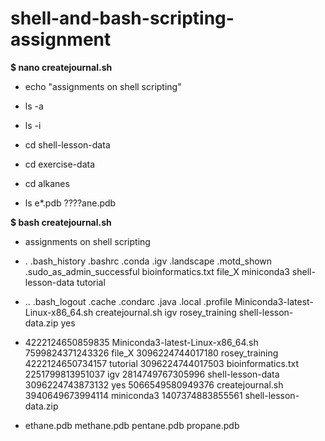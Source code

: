 # shell-and-bash-scripting-assignment

__$ nano createjournal.sh__

- echo "assignments on shell scripting"

- ls -a

- ls -i

- cd shell-lesson-data

- cd exercise-data

- cd alkanes

- ls e*.pdb ????ane.pdb

__$ bash createjournal.sh__

- assignments on shell scripting

- .   .bash_history  .bashrc  .conda    .igv   .landscape  .motd_shown  .sudo_as_admin_successful          bioinformatics.txt  file_X  miniconda3      shell-lesson-data                                                tutorial

- ..  .bash_logout   .cache   .condarc  .java  .local      .profile     Miniconda3-latest-Linux-x86_64.sh  createjournal.sh    igv     rosey_training  shell-lesson-data.zip  yes

- 4222124650859835 Miniconda3-latest-Linux-x86_64.sh  7599824371243326 file_X      3096224744017180 rosey_training        4222124650734157 tutorial
3096224744017503 bioinformatics.txt                 2251799813951037 igv         2814749767305996 shell-lesson-data     3096224743873132 yes
5066549580949376 createjournal.sh                   3940649673994114 miniconda3  1407374883855561 shell-lesson-data.zip

- ethane.pdb  methane.pdb  pentane.pdb  propane.pdb
